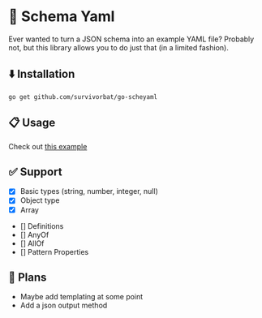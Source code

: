 # 📅 Schema Yaml

Ever wanted to turn a JSON schema into an example YAML file? Probably not, but this library allows you
to do just that (in a limited fashion).

## ⬇️ Installation

`go get github.com/survivorbat/go-scheyaml`

## 📋 Usage

Check out [this example](./examples_test.go)

## ✅ Support

- [x] Basic types (string, number, integer, null)
- [x] Object type
- [x] Array
- [] Definitions
- [] AnyOf
- [] AllOf
- [] Pattern Properties

## 🔭 Plans

- Maybe add templating at some point
- Add a json output method
